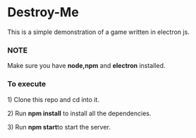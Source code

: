 # Destroy-Me
This is a simple demonstration of a game written in electron js.

<h3>NOTE</h3>

<p>Make sure you have <b>node,npm</b> and <b>electron</b> installed.</p>

<h3>To execute</h3>

<p>1) Clone this repo and cd into it.</p>
<p>2) Run <b>npm install</b> to install all the dependencies.</p>
<p>3) Run <b>npm start</b>to start the server.</p>
